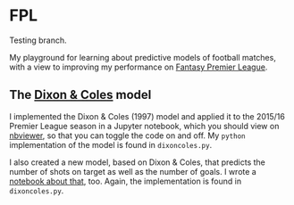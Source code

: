 # FPL

Testing branch. 

My playground for learning about predictive models of football matches, with a 
view to improving my performance on [Fantasy Premier League](https://fantasy.premierleague.com/). 

## The [Dixon & Coles](http://www.math.ku.dk/~rolf/teaching/thesis/DixonColes.pdf) model

I implemented the Dixon & Coles (1997) model and applied it to the 2015/16 Premier League season in a Jupyter notebook, which you should view on [nbviewer](https://nbviewer.jupyter.org/github/anguswilliams91/FPL/blob/master/DixonColesAnalysis.ipynb), so that you can toggle the code on and off.
My `python` implementation of the model is found in `dixoncoles.py`.

I also created a new model, based on Dixon & Coles, that predicts the number of shots on target as well as the number of goals.
I wrote a [notebook about that](https://nbviewer.jupyter.org/github/anguswilliams91/FPL/blob/master/ShotsOnTarget.ipynb), too. 
Again, the implementation is found in `dixoncoles.py`.
